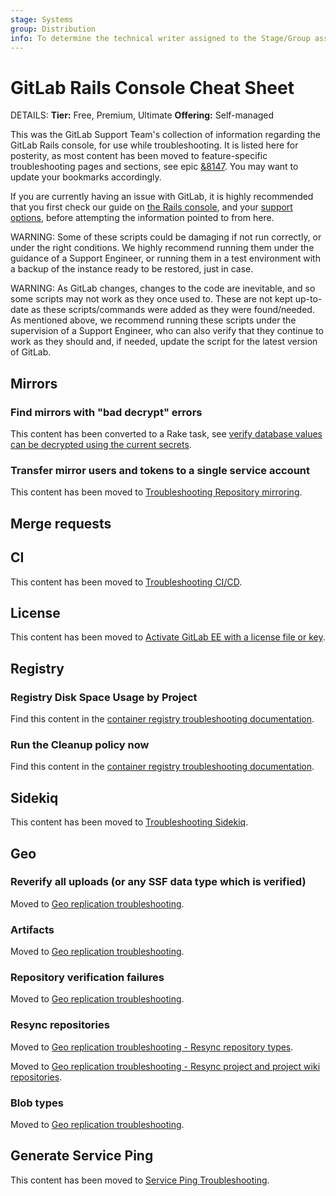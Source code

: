 ```yaml
---
stage: Systems
group: Distribution
info: To determine the technical writer assigned to the Stage/Group associated with this page, see https://handbook.gitlab.com/handbook/product/ux/technical-writing/#assignments
---
```


# GitLab Rails Console Cheat Sheet

DETAILS:
**Tier:** Free, Premium, Ultimate
**Offering:** Self-managed

This was the GitLab Support Team's collection of information regarding the GitLab Rails
console, for use while troubleshooting. It is listed here for posterity,
as most content has been moved to feature-specific troubleshooting pages and sections,
see epic [&8147](https://gitlab.com/groups/gitlab-org/-/epics/8147#tree).
You may want to update your bookmarks accordingly.

If you are currently having an issue with GitLab,
it is highly recommended that you first check
our guide on [the Rails console](../operations/rails_console.md),
and your [support options](https://about.gitlab.com/support/),
before attempting the information pointed to from here.

WARNING:
Some of these scripts could be damaging if not run correctly,
or under the right conditions. We highly recommend running them under the
guidance of a Support Engineer, or running them in a test environment with a
backup of the instance ready to be restored, just in case.

WARNING:
As GitLab changes, changes to the code are inevitable,
and so some scripts may not work as they once used to. These are not kept
up-to-date as these scripts/commands were added as they were found/needed. As
mentioned above, we recommend running these scripts under the supervision of a
Support Engineer, who can also verify that they continue to work as they
should and, if needed, update the script for the latest version of GitLab.

## Mirrors

### Find mirrors with "bad decrypt" errors

This content has been converted to a Rake task, see [verify database values can be decrypted using the current secrets](../raketasks/check.md#verify-database-values-can-be-decrypted-using-the-current-secrets).

### Transfer mirror users and tokens to a single service account

This content has been moved to [Troubleshooting Repository mirroring](../../user/project/repository/mirror/troubleshooting.md#transfer-mirror-users-and-tokens-to-a-single-service-account).

## Merge requests

## CI

This content has been moved to [Troubleshooting CI/CD](../cicd/index.md#cicd-troubleshooting-rails-console-commands).

## License

This content has been moved to [Activate GitLab EE with a license file or key](../license_file.md).

## Registry

### Registry Disk Space Usage by Project

Find this content in the [container registry troubleshooting documentation](../packages/container_registry.md#registry-disk-space-usage-by-project).

### Run the Cleanup policy now

Find this content in the [container registry troubleshooting documentation](../packages/container_registry.md#run-the-cleanup-policy-now).

## Sidekiq

This content has been moved to [Troubleshooting Sidekiq](../sidekiq/sidekiq_troubleshooting.md).

## Geo

### Reverify all uploads (or any SSF data type which is verified)

Moved to [Geo replication troubleshooting](../geo/replication/troubleshooting/synchronization.md#reverify-all-uploads-or-any-ssf-data-type-which-is-verified).

### Artifacts

Moved to [Geo replication troubleshooting](../geo/replication/troubleshooting/replication.md#resync-and-reverify-individual-components).

### Repository verification failures

Moved to [Geo replication troubleshooting](../geo/replication/troubleshooting/synchronization.md#find-repository-verification-failures).

### Resync repositories

Moved to [Geo replication troubleshooting - Resync repository types](../geo/replication/troubleshooting/replication.md#resync-and-reverify-individual-components).

Moved to [Geo replication troubleshooting - Resync project and project wiki repositories](../geo/replication/troubleshooting/synchronization.md#resync-project-and-project-wiki-repositories).

### Blob types

Moved to [Geo replication troubleshooting](../geo/replication/troubleshooting/replication.md#resync-and-reverify-individual-components).

## Generate Service Ping

This content has been moved to [Service Ping Troubleshooting](../../development/internal_analytics/service_ping/troubleshooting.md).
